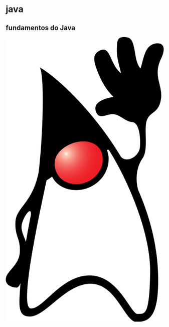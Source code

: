 # java
<h2>fundamentos do Java</h2>
<img src="https://github.com/Carlos8419/java/blob/master/imagens/duke.png">
